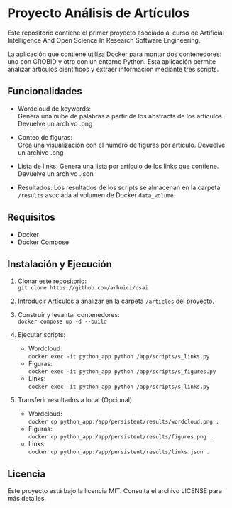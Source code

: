 # Proyecto Análisis de Artículos
Este repositorio contiene el primer proyecto asociado al curso de Artificial Intelligence And Open Science In Research Software Engineering.

La aplicación que contiene utiliza Docker para montar dos contenedores: uno con GROBID y otro con un entorno Python. Esta aplicación permite analizar artículos científicos y extraer información mediante tres scripts.

## Funcionalidades
- Wordcloud de keywords:  
Genera una nube de palabras a partir de los abstracts de los artículos. Devuelve un archivo .png
- Conteo de figuras:  
Crea una visualización con el número de figuras por artículo. Devuelve un archivo .png
- Lista de links: 
 Genera una lista por artículo de los links que contiene. Devuelve un archivo .json

- Resultados: 
 Los resultados de los scripts se almacenan en la carpeta `/results` asociada al volumen de Docker `data_volume`.

## Requisitos
- Docker
- Docker Compose

## Instalación y Ejecución
1. Clonar este repositorio:  
``` git clone https://github.com/arhuici/osai ```
2. Introducir Artículos a analizar en la carpeta `/articles` del proyecto.
2. Construir y levantar contenedores:  
```docker compose up -d --build```
3. Ejecutar scripts:
    - Wordcloud:  
```docker exec -it python_app python /app/scripts/s_links.py```
    - Figuras:  
```docker exec -it python_app python /app/scripts/s_figures.py```
    - Links:  
```docker exec -it python_app python /app/scripts/s_links.py```

4. Transferir resultados a local (Opcional)
    - Wordcloud:  
```docker cp python_app:/app/persistent/results/wordcloud.png .```
    - Figuras:  
```docker cp python_app:/app/persistent/results/figures.png .```
    - Links:  
```docker cp python_app:/app/persistent/results/links.json .```

## Licencia
Este proyecto está bajo la licencia MIT. Consulta el archivo LICENSE para más detalles.